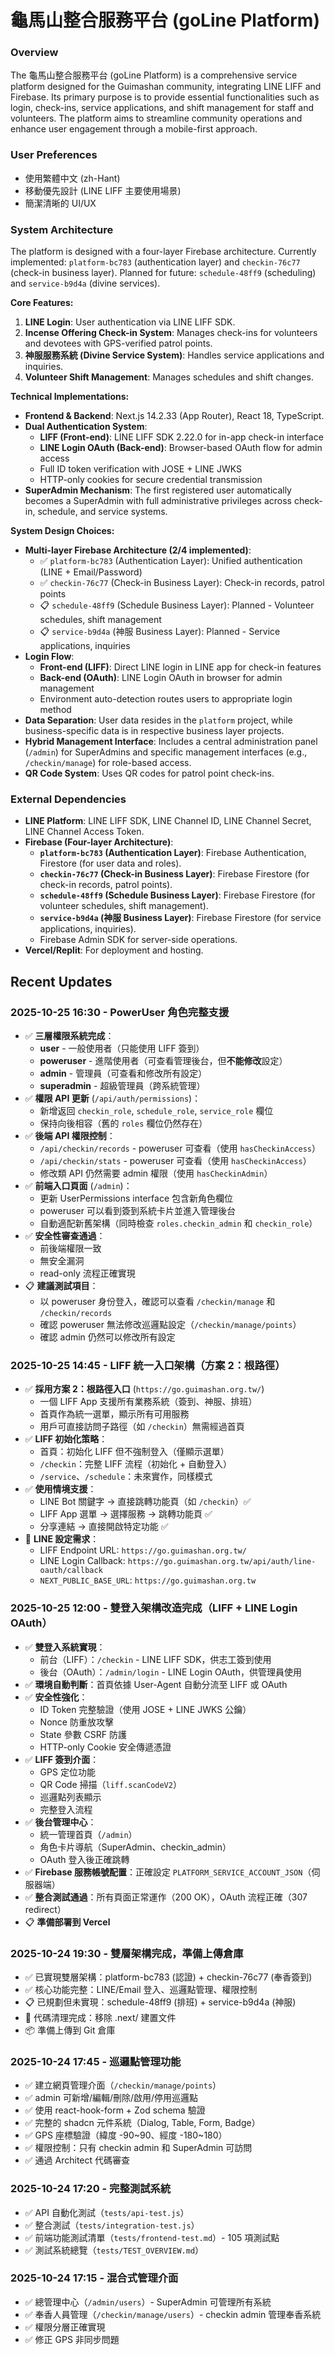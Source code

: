# 龜馬山整合服務平台 (goLine Platform)

### Overview
The 龜馬山整合服務平台 (goLine Platform) is a comprehensive service platform designed for the Guimashan community, integrating LINE LIFF and Firebase. Its primary purpose is to provide essential functionalities such as login, check-ins, service applications, and shift management for staff and volunteers. The platform aims to streamline community operations and enhance user engagement through a mobile-first approach.

### User Preferences
- 使用繁體中文 (zh-Hant)
- 移動優先設計 (LINE LIFF 主要使用場景)
- 簡潔清晰的 UI/UX

### System Architecture
The platform is designed with a four-layer Firebase architecture. Currently implemented: `platform-bc783` (authentication layer) and `checkin-76c77` (check-in business layer). Planned for future: `schedule-48ff9` (scheduling) and `service-b9d4a` (divine services).

**Core Features:**
1.  **LINE Login**: User authentication via LINE LIFF SDK.
2.  **Incense Offering Check-in System**: Manages check-ins for volunteers and devotees with GPS-verified patrol points.
3.  **神服服務系統 (Divine Service System)**: Handles service applications and inquiries.
4.  **Volunteer Shift Management**: Manages schedules and shift changes.

**Technical Implementations:**
-   **Frontend & Backend**: Next.js 14.2.33 (App Router), React 18, TypeScript.
-   **Dual Authentication System**:
    - **LIFF (Front-end)**: LINE LIFF SDK 2.22.0 for in-app check-in interface
    - **LINE Login OAuth (Back-end)**: Browser-based OAuth flow for admin access
    - Full ID token verification with JOSE + LINE JWKS
    - HTTP-only cookies for secure credential transmission
-   **SuperAdmin Mechanism**: The first registered user automatically becomes a SuperAdmin with full administrative privileges across check-in, schedule, and service systems.

**System Design Choices:**
-   **Multi-layer Firebase Architecture (2/4 implemented)**: 
    - ✅ `platform-bc783` (Authentication Layer): Unified authentication (LINE + Email/Password)
    - ✅ `checkin-76c77` (Check-in Business Layer): Check-in records, patrol points
    - 📋 `schedule-48ff9` (Schedule Business Layer): Planned - Volunteer schedules, shift management
    - 📋 `service-b9d4a` (神服 Business Layer): Planned - Service applications, inquiries
-   **Login Flow**: 
    - **Front-end (LIFF)**: Direct LINE login in LINE app for check-in features
    - **Back-end (OAuth)**: LINE Login OAuth in browser for admin management
    - Environment auto-detection routes users to appropriate login method
-   **Data Separation**: User data resides in the `platform` project, while business-specific data is in respective business layer projects.
-   **Hybrid Management Interface**: Includes a central administration panel (`/admin`) for SuperAdmins and specific management interfaces (e.g., `/checkin/manage`) for role-based access.
-   **QR Code System**: Uses QR codes for patrol point check-ins.

### External Dependencies
-   **LINE Platform**: LINE LIFF SDK, LINE Channel ID, LINE Channel Secret, LINE Channel Access Token.
-   **Firebase (Four-layer Architecture)**:
    -   **`platform-bc783` (Authentication Layer)**: Firebase Authentication, Firestore (for user data and roles).
    -   **`checkin-76c77` (Check-in Business Layer)**: Firebase Firestore (for check-in records, patrol points).
    -   **`schedule-48ff9` (Schedule Business Layer)**: Firebase Firestore (for volunteer schedules, shift management).
    -   **`service-b9d4a` (神服 Business Layer)**: Firebase Firestore (for service applications, inquiries).
    -   Firebase Admin SDK for server-side operations.
-   **Vercel/Replit**: For deployment and hosting.

## Recent Updates

### 2025-10-25 16:30 - PowerUser 角色完整支援
- ✅ **三層權限系統完成**：
  - **user** - 一般使用者（只能使用 LIFF 簽到）
  - **poweruser** - 進階使用者（可查看管理後台，但**不能修改**設定）
  - **admin** - 管理員（可查看和修改所有設定）
  - **superadmin** - 超級管理員（跨系統管理）
- ✅ **權限 API 更新** (`/api/auth/permissions`)：
  - 新增返回 `checkin_role`, `schedule_role`, `service_role` 欄位
  - 保持向後相容（舊的 `roles` 欄位仍然存在）
- ✅ **後端 API 權限控制**：
  - `/api/checkin/records` - poweruser 可查看（使用 `hasCheckinAccess`）
  - `/api/checkin/stats` - poweruser 可查看（使用 `hasCheckinAccess`）
  - 修改類 API 仍然需要 admin 權限（使用 `hasCheckinAdmin`）
- ✅ **前端入口頁面** (`/admin`)：
  - 更新 UserPermissions interface 包含新角色欄位
  - poweruser 可以看到簽到系統卡片並進入管理後台
  - 自動適配新舊架構（同時檢查 `roles.checkin_admin` 和 `checkin_role`）
- ✅ **安全性審查通過**：
  - 前後端權限一致
  - 無安全漏洞
  - read-only 流程正確實現
- 📋 **建議測試項目**：
  - 以 poweruser 身份登入，確認可以查看 `/checkin/manage` 和 `/checkin/records`
  - 確認 poweruser 無法修改巡邏點設定（`/checkin/manage/points`）
  - 確認 admin 仍然可以修改所有設定

### 2025-10-25 14:45 - LIFF 統一入口架構（方案 2：根路徑）
- ✅ **採用方案 2：根路徑入口** (`https://go.guimashan.org.tw/`)
  - 一個 LIFF App 支援所有業務系統（簽到、神服、排班）
  - 首頁作為統一選單，顯示所有可用服務
  - 用戶可直接訪問子路徑（如 `/checkin`）無需經過首頁
- ✅ **LIFF 初始化策略**：
  - 首頁：初始化 LIFF 但不強制登入（僅顯示選單）
  - `/checkin`：完整 LIFF 流程（初始化 + 自動登入）
  - `/service`、`/schedule`：未來實作，同樣模式
- ✅ **使用情境支援**：
  - LINE Bot 關鍵字 → 直接跳轉功能頁（如 `/checkin`）✅
  - LIFF App 選單 → 選擇服務 → 跳轉功能頁 ✅
  - 分享連結 → 直接開啟特定功能 ✅
- 🔧 **LINE 設定需求**：
  - LIFF Endpoint URL: `https://go.guimashan.org.tw/`
  - LINE Login Callback: `https://go.guimashan.org.tw/api/auth/line-oauth/callback`
  - `NEXT_PUBLIC_BASE_URL`: `https://go.guimashan.org.tw`

### 2025-10-25 12:00 - 雙登入架構改造完成（LIFF + LINE Login OAuth）
- ✅ **雙登入系統實現**：
  - 前台（LIFF）：`/checkin` - LINE LIFF SDK，供志工簽到使用
  - 後台（OAuth）：`/admin/login` - LINE Login OAuth，供管理員使用
- ✅ **環境自動判斷**：首頁依據 User-Agent 自動分流至 LIFF 或 OAuth
- ✅ **安全性強化**：
  - ID Token 完整驗證（使用 JOSE + LINE JWKS 公鑰）
  - Nonce 防重放攻擊
  - State 參數 CSRF 防護
  - HTTP-only Cookie 安全傳遞憑證
- ✅ **LIFF 簽到介面**：
  - GPS 定位功能
  - QR Code 掃描（`liff.scanCodeV2`）
  - 巡邏點列表顯示
  - 完整登入流程
- ✅ **後台管理中心**：
  - 統一管理首頁（`/admin`）
  - 角色卡片導航（SuperAdmin、checkin_admin）
  - OAuth 登入後正確跳轉
- ✅ **Firebase 服務帳號配置**：正確設定 `PLATFORM_SERVICE_ACCOUNT_JSON`（伺服器端）
- ✅ **整合測試通過**：所有頁面正常運作（200 OK），OAuth 流程正確（307 redirect）
- 📋 **準備部署到 Vercel**

### 2025-10-24 19:30 - 雙層架構完成，準備上傳倉庫
- ✅ 已實現雙層架構：platform-bc783 (認證) + checkin-76c77 (奉香簽到)
- ✅ 核心功能完整：LINE/Email 登入、巡邏點管理、權限控制
- 📋 已規劃但未實現：schedule-48ff9 (排班) + service-b9d4a (神服)
- 🧹 代碼清理完成：移除 .next/ 建置文件
- 📦 準備上傳到 Git 倉庫

### 2025-10-24 17:45 - 巡邏點管理功能
- ✅ 建立網頁管理介面（`/checkin/manage/points`）
- ✅ admin 可新增/編輯/刪除/啟用/停用巡邏點
- ✅ 使用 react-hook-form + Zod schema 驗證
- ✅ 完整的 shadcn 元件系統（Dialog, Table, Form, Badge）
- ✅ GPS 座標驗證（緯度 -90~90、經度 -180~180）
- ✅ 權限控制：只有 checkin admin 和 SuperAdmin 可訪問
- ✅ 通過 Architect 代碼審查

### 2025-10-24 17:20 - 完整測試系統
- ✅ API 自動化測試（`tests/api-test.js`）
- ✅ 整合測試（`tests/integration-test.js`）
- ✅ 前端功能測試清單（`tests/frontend-test.md`）- 105 項測試點
- ✅ 測試系統總覽（`tests/TEST_OVERVIEW.md`）

### 2025-10-24 17:15 - 混合式管理介面
- ✅ 總管理中心（`/admin/users`）- SuperAdmin 可管理所有系統
- ✅ 奉香人員管理（`/checkin/manage/users`）- checkin admin 管理奉香系統
- ✅ 權限分層正確實現
- ✅ 修正 GPS 非同步問題